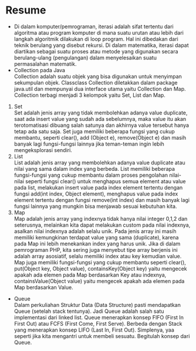 # Resume
- Di dalam komputer/pemrograman, iterasi adalah sifat tertentu dari algoritma atau program komputer di mana suatu urutan atau lebih dari langkah algoritmik dilakukan di loop program. Hal ini dibedakan dari teknik berulang yang disebut rekursi.
Di dalam matematika, iterasi dapat diartikan sebagai suatu proses atau metode yang digunakan secara berulang-ulang (pengulangan) dalam menyelesaikan suatu permasalahan matematik.
- Collection pada Java <br>
Collection adalah suatu objek yang bisa digunakan untuk menyimpan sekumpulan objek. Classclass Collection diletakkan dalam package java.util dan mempunyai dua interface utama yaitu Collection dan Map. Collection terbagi menjadi 3 kelompok yaitu Set, List dan Map.
1) Set
 <br>   Set adalah jenis array yang tidak membolehkan adanya value duplicate, saat ada insert value yang sudah ada sebelumnya, maka value itu akan terotomatisasi dibuang salah satunya dan akhirnya value tersebut hanya tetap ada satu saja. Set juga memiliki beberapa fungsi yang cukup membantu, seperti clear(), add (Object e), remove(Object e) dan masih banyak lagi fungsi-fungsi lainnya jika teman-teman ingin lebih mengeksplorasi sendiri.
2) List
  <br>  List adalah jenis array yang membolehkan adanya value duplicate atau nilai yang sama dalam index yang berbeda. List memiliki beberapa fungsi-fungsi yang cukup membantu dalam proses pengolahan nilai-nilai seperti fungsi clear() untuk menghapus semua element atau value pada list, melakukan insert value pada index element tertentu dengan fungsi add(int index, Object element), menghapus value pada index element tertentu dengan fungsi remove(int index) dan masih banyak lagi fungsi lainnya yang mungkin bisa menjawab sesuai kebutuhan kita. 
3) Map
 <br>  Map adalah jenis array yang indexnya tidak hanya nilai integer 0,1,2 dan seterusnya, melainkan kita dapat melakukan custom pada nilai indexnya, asalkan nilai indexnya adalah selalu unik. Pada jenis array ini masih memiliki kemungkinan terdapat value yang sama (duplicate), karena pada Map ini lebih menekankan index yang harus unik. Jika di dalam pemrograman PHP, kita sering juga menyebut tipe array berjenis ini adalah array asosiatif, selalu memiliki index atau key kemudian value. Map juga memiliki fungsi-fungsi yang cukup membantu seperti clear(), put(Object key, Object value), containsKey(Object key) yaitu mengecek apakah ada elemen pada Map berdasarkan Key atau indexnya, containsValue(Object value) yaitu mengecek apakah ada elemen pada Map berdasarkan Value.
- Queue
 <br> Dalam perkuliahan Struktur Data (Data Structure) pasti mendapatkan Queue (setelah stack tentunya). Jadi Queue adalah salah satu implementasi dari linked list. Queue menerapkan konsep FIFO (First In First Out) atau FCFS (First Come, First Serve). Berbeda dengan Stack yang menerapkan konsep LIFO (Last In, First Out). Simplenya, yaa seperti jika kita mengantri untuk membeli sesuatu. Begitulah konsep dari Queue.
